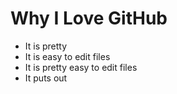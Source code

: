# Why I Love GitHub

* It is pretty
* It is easy to edit files
* It is pretty easy to edit files
* It puts out